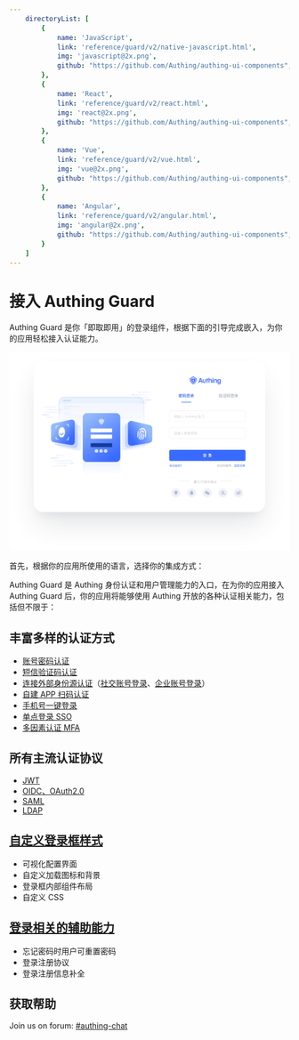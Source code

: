 ```yaml
---
    directoryList: [
        {
            name: 'JavaScript',
            link: 'reference/guard/v2/native-javascript.html',
            img: 'javascript@2x.png',
            github: "https://github.com/Authing/authing-ui-components",
        },
        {
            name: 'React',
            link: 'reference/guard/v2/react.html',
            img: 'react@2x.png',
            github: "https://github.com/Authing/authing-ui-components",
        },
        {
            name: 'Vue',
            link: 'reference/guard/v2/vue.html',
            img: 'vue@2x.png',
            github: "https://github.com/Authing/authing-ui-components",
        },
        {
            name: 'Angular',
            link: 'reference/guard/v2/angular.html',
            img: 'angular@2x.png',
            github: "https://github.com/Authing/authing-ui-components",
        }
    ]
---
```

# 接入 Authing Guard

<LastUpdated/>

Authing Guard 是你「即取即用」的登录组件，根据下面的引导完成嵌入，为你的应用轻松接入认证能力。

![Guard-index](./images/guard_index.png)

首先，根据你的应用所使用的语言，选择你的集成方式：

<Directory />

Authing Guard 是 Authing 身份认证和用户管理能力的入口，在为你的应用接入 Authing Guard 后，你的应用将能够使用 Authing 开放的各种认证相关能力，包括但不限于：

## 丰富多样的认证方式

- [账号密码认证](/guides/authentication/basic/password/)
- [短信验证码认证](/guides/authentication/basic/sms/)
- [连接外部身份源认证](/guides/connections/)（[社交账号登录](/guides/authentication/social/)、[企业账号登录](/guides/connections/enterprise)）
- [自建 APP 扫码认证](/guides/authentication/qrcode/use-self-build-app/)
- [手机号一键登录](//guides/oneauth/)
- [单点登录 SSO](/reference/sdk-for-sso)
- [多因素认证 MFA](/guides/app/mfa)

## 所有主流认证协议

- [JWT](/concepts/jwt-token)
- [OIDC、OAuth2.0](/concepts/oidc/oidc-overview)
- [SAML](/concepts/saml/saml-overview)
- [LDAP](/guides/org/ldap-user-directory/)

## [自定义登录框样式](/guides/authentication/branding/#样式配置)

- 可视化配置界面
- 自定义加载图标和背景
- 登录框内部组件布局
- 自定义 CSS

## [登录相关的辅助能力](/guides/authentication/branding/#功能配置)

- 忘记密码时用户可重置密码
- 登录注册协议
- 登录注册信息补全

## 获取帮助

Join us on forum: [#authing-chat](https://forum.authing.cn/)
